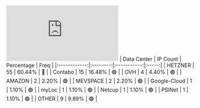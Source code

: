 ![Diagramm](https://github.com/obajay/StateSync-snapshots/blob/main/Projects/Ojo/1/README.md)
| Data Center | IP Count | Percentage | Freq |
|:------------:|:--------:|:-----------:|:-----:|
| HETZNER | 55 | 60.44% | 🔴 |
| Contabo | 15 | 16.48% | 🟢 |
| OVH | 4 | 4.40% | 🟢 |
| AMAZON | 2 | 2.20% | 🟢 |
| MEVSPACE | 2 | 2.20% | 🟢 |
| Google-Cloud | 1 | 1.10% | 🟢 |
| myLoc | 1 | 1.10% | 🟢 |
| Netcup | 1 | 1.10% | 🟢 |
| PSINet | 1 | 1.10% | 🟢 |
| OTHER | 9 | 9.89% | 🟢 |